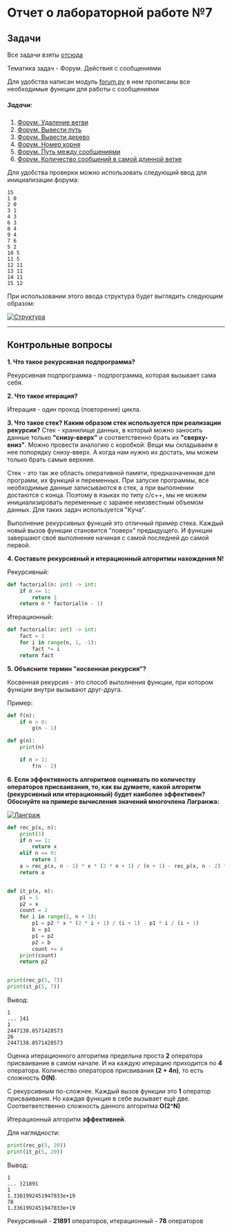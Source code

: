 # Отчет о лабораторной работе №7
## Задачи
Все задачи взяты [отсюда](https://informatics.msk.ru/mod/statements/view.php?id=26736&chapterid=113659 "отсюда") 

Тематика задач - Форум. Действия с сообщениями 

Для удобства написан модуль [forum.py](https://github.com/SumJest/susu/blob/master/lab7/modules/forum.py "forum.py") в нем прописаны все необходимые функции для работы с сообщениями

##### Задачи:
1. [Форум. Удаление ветви](https://github.com/SumJest/susu/tree/master/lab7/task1 "Форум. Удаление ветви")
2. [Форум. Вывести путь](https://github.com/SumJest/susu/tree/master/lab7/task2 "Форум. Вывести путь")
3. [Форум. Вывести дерево](https://github.com/SumJest/susu/tree/master/lab7/task3 "Форум. Вывести дерево")
4. [Форум. Номер корня](https://github.com/SumJest/susu/tree/master/lab7/task4 "Форум. Номер корня")
5. [Форум. Путь между сообщениями](https://github.com/SumJest/susu/tree/master/lab7/task5 "Форум. Путь между сообщениями")
6. [Форум. Количество сообщений в самой длинной ветке](https://github.com/SumJest/susu/tree/master/lab7/task6 "Форум. Количество сообщений в самой длинной ветке")

Для удобства проверки можно использовать следующий ввод для инициализации форума:

```
15
1 0
2 0
3 1
4 3
6 3
8 4
9 4
7 6
5 2
10 5
11 5
12 11
13 11
14 11
15 12
```

При использовании этого ввода структура будет выглядить следующим образом: 

[![Структура](https://i.imgur.com/sY5quH3.png "Структура")](https://imgur.com/sY5quH3 "Структура")

------------


## Контрольные вопросы

**1. Что такое рекурсивная подпрограмма?**

Рекурсивная подпрограмма - подпрограмма, которая вызывает сама себя.

**2. Что такое итерация?**

Итерация - один проход (повторение) цикла.

**3. Что такое стек? Каким образом стек используется при реализации рекурсии?**
Стек - хранилище данных, в который можно заносить данные только **"снизу-вверх"** и соответственно брать их **"сверху-вниз"**.  Можно провести аналогию с коробкой. Вещи мы складываем в нее попорядку снизу-вверх. А когда нам нужно их достать, мы можем только брать самые верхние.

Стек - это так же область оперативной памяти, предназначенная для программ, их функций и переменных. При запуске программы, все необходимые данные записываются в стек, а при выполнении достаются с конца. Поэтому в языках по типу c/c++, мы не можем инициализировать переменные с заранее неизвестным объемом данных. Для таких задач используется "Куча".

Выполнение рекурсивных функций это отличный пример стека. Каждый новый вызов функции становится "поверх" предыдущего. И функции завершают своё выполнение начиная с самой последней до самой первой.

**4. Составьте рекурсивный и итерационный алгоритмы нахождения N!**

Рекурсивный:

```python
def factorial(n: int) -> int:
    if n <= 1:
        return 1
    return n * factorial(n - 1)
```
Итерационный:

```python
def factorial(n: int) -> int:
    fact = 1
    for i in range(n, 1, -1):
        fact *= i
    return fact
```

**5. Объясните термин "косвенная рекурсия"?**

Косвенная рекурсия - это способ выполнения функции, при котором функции внутри вызывают друг-друга.

Пример:
```python
def f(n):
    if n > 0:
        g(n - 1)

def g(n):
    print(n)

    if n > 1:
        f(n - 2)
```

**6. Если эффективность алгоритмов оценивать по количеству операторов присваивания, то, как вы думаете, какой алгоритм (рекурсивный или итерационный) будет наиболее эффективен? Обоснуйте на примере вычисления значений многочлена Лагранжа:**

[![Ланграж](http://zns.susu.ru/images/lab3-31.gif "Ланграж")](http://zns.susu.ru/images/lab3-31.gif "Ланграж")

```python
def rec_p(x, n):
    print(1)
    if n == 1:
        return x
    elif n == 0:
        return 1
    a = rec_p(x, n - 1) * x * (2 * n + 1) / (n + 1) - rec_p(x, n - 2) * n / (n + 1)
    return a


def it_p(x, n):
    p1 = 1
    p2 = x
    count = 2
    for i in range(2, n + 1):
        p1 = p2 * x * (2 * i + 1) / (i + 1) - p1 * i / (i + 1)
        b = p1
        p1 = p2
        p2 = b
        count += 4
    print(count)
    return p2


print(rec_p(5, 7))
print(it_p(5, 7))

```
Вывод:
```
1
... }41
1
2447138.8571428573
26
2447138.8571428573
```

Оценка итерационного алгоритма предельна проста **2** оператора присваивание в самом начале. И на каждую итерацию приходится по **4** оператора. Количество операторов присвивания **(2 + 4n)**, то есть сложность  **O(N)**.

С рекурсивным по-сложнее. Каждый вызов функции это **1** оператор присваивания. Но каждая функция в себе вызывает ещё две. Соответветственно сложность данного алгоритма **O(2^N)** 

Итерационный алгоритм **эффективней**. 

Для наглядности:
```python
print(rec_p(5, 20))
print(it_p(5, 20))
```
Вывод:
```
1
... }21891
1
1.3361992451947833e+19
78
1.3361992451947833e+19
```
Рекурсивный - **21891** операторов, итерационный - **78** операторов